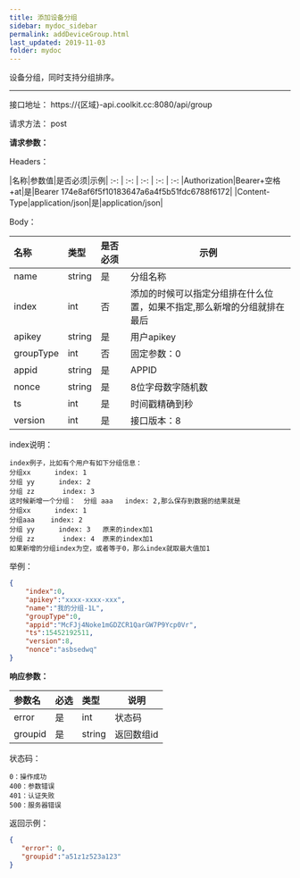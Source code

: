 ```yaml
---
title: 添加设备分组
sidebar: mydoc_sidebar
permalink: addDeviceGroup.html
last_updated: 2019-11-03
folder: mydoc
---
```


设备分组，同时支持分组排序。

---

接口地址： https://{区域}-api.coolkit.cc:8080/api/group 

请求方法： post

**请求参数：**

Headers：

|名称|参数值|是否必须|示例|
:-: | :-: | :-: | :-: | :-:
|Authorization|Bearer+空格+at|是|Bearer 174e8af6f5f10183647a6a4f5b51fdc6788f6172|
|Content-Type|application/json|是|application/json|

Body：

|名称|类型|是否必须|示例|
|:----    |:---|:----- |-----   |
|name |string|是 | 分组名称 |
|index |int|否   | 添加的时候可以指定分组排在什么位置，如果不指定,那么新增的分组就排在最后 |
|apikey |string|是| 用户apikey  |
|groupType |int|否| 固定参数：0  |
|appid|string|是|APPID|
|nonce|string|是|8位字母数字随机数|
|ts|int|是|时间戳精确到秒|
|version|int|是|接口版本：8|

index说明：

```
index例子，比如有个用户有如下分组信息：
分组xx      index: 1
分组 yy      index: 2
分组 zz       index: 3
这时候新增一个分组：  分组 aaa   index: 2,那么保存到数据的结果就是
分组xx      index: 1
分组aaa    index: 2
分组 yy      index: 3   原来的index加1
分组 zz       index: 4  原来的index加1
如果新增的分组index为空，或者等于0，那么index就取最大值加1
```

举例：

```Json
{
    "index":0,
    "apikey":"xxxx-xxxx-xxx",
    "name":"我的分组-1L",
    "groupType":0,
    "appid":"McFJj4Noke1mGDZCR1QarGW7P9Ycp0Vr",
    "ts":15452192511,
    "version":8,
    "nonce":"asbsedwq"
}
```

**响应参数：**

|参数名|必选|类型|说明|
|:----    |:---|:----- |-----   |
|error |是  |int | 状态码  |
|groupid |是  |string | 返回数组id  |

状态码：

    0：操作成功
    400：参数错误
    401：认证失败
    500：服务器错误

返回示例：

```Json
{
   "error": 0,
   "groupid":"a51z1z523a123"
}
```


